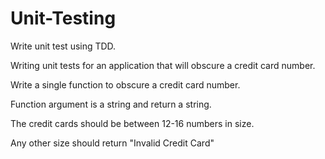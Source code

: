 # Unit-Testing

Write unit test using TDD.

Writing unit tests for an application that will obscure a credit card number.

Write a single function to obscure a credit card number.

Function argument is a string and return a string.

The credit cards should be between 12-16 numbers in size.

Any other size should return "Invalid Credit Card"
